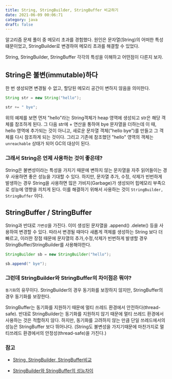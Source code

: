 ```yaml
---
title: String, StringBuilder, StringBuffer 비교하기
date: 2021-06-09 00:06:71
category: java
draft: false
---
```


알고리즘 문제 풀이 중 메모리 초과를 경험했다. 원인은 문자열(String)의 어떠한 특성 떄문이었고, StringBuilder로 변경하여 메모리 초과를 해결할 수 있었다. 

String, StringBuilder, StringBuffer 각각의 특성을 이해하고 어떤점이 다른지 보자.



## String은 불변(immutable)하다

한 번 생성되면 변경될 수 없고, 할당된 메모리 공간이 변하지 않음을 의미한다.

```java
String str = new String("hello");

str += " bye";
```

위의 예제를 보면 먼저 "hello"라는 String객체가 heap 영역에 생성되고 str은 해당 객체를 참조하게 된다. 그 다음 str에 + 연산을 통하여 bye 문자열을 더하는데 이 때, hello 영역에 추가되는 것이 아니고, 새로운 문자열 객체("hello bye")를 만들고 그 객체를 다시 참조하게 되는 것이다. 그리고 기존에 참조했던 "hello" 영역의 객체는 `unreachable` 상태가 되어 GC의 대상이 된다.



### 그래서 String은 언제 사용하는 것이 좋은데?

String은 불변성이라는 특성을 가지기 때문에 변하지 않는 문자열을 자주 읽어들이는 경우 사용하면 좋은 성능을 기대할 수 있다. 하지만, 문자열 추가, 수정, 삭제가 빈번하게 발생하는 경우 String을 사용하면 많은 가비지(Garbage)가 생성되어 힙메모리 부족으로 성능에 영향을 끼치게 된다. 이를 해결하기 위해서 사용하는 것이 `StringBuilder, StringBuffer` 이다.



## StringBuffer / StringBuffer

String과 반대로 `가변성`을 가진다. 이미 생성된 문자열을 .append() .delete() 등을 사용하여 변경할 수 있다. 따라서 변경될 때마다 새롭게 객체를 생성하는 String 보다 더 빠르고, 이러한 장점 때문에 문자열의 추가,수정,삭제가 빈번하게 발생할 경우 StringBuffer/StringBuilder를 사용해야한다.

```java
StringBuilder sb = new StringBuilder("hello");

sb.append(" bye");
```



### 그런데 StringBuilder와 StringBuffer의 차이점은 뭐야?

`동기화`의 유무이다. StringBuilder의 경우 동기화를 보장하지 않지만, StringBuffer의 경우 동기화를 보장한다.

StringBuffer는 동기화를 지원하기 때문에 멀티 쓰레드 환경에서 안전하다(thread-safe). 반대로 StringBuilder는 동기화를 지원하지 않기 때문에 멀티 쓰레드 환경에서 사용하는 것은 적합하지 않다. 하지만, 동기화를 고려하지 않는 만큼 단일 쓰레드에서의 성능은 StringBuffer 보다 뛰어나다. (String도 불변성을 가지기때문에 마찬가지로 멀티쓰레드 환경에서의 안정성(thread-safe)을 가진다.)





### 참고

- [String, StringBuilder, StringBuffer비교](https://ifuwanna.tistory.com/221)

- [StringBuilder와 StringBuffer의 성능차이](https://madplay.github.io/post/difference-between-string-stringbuilder-and-stringbuffer-in-java)

